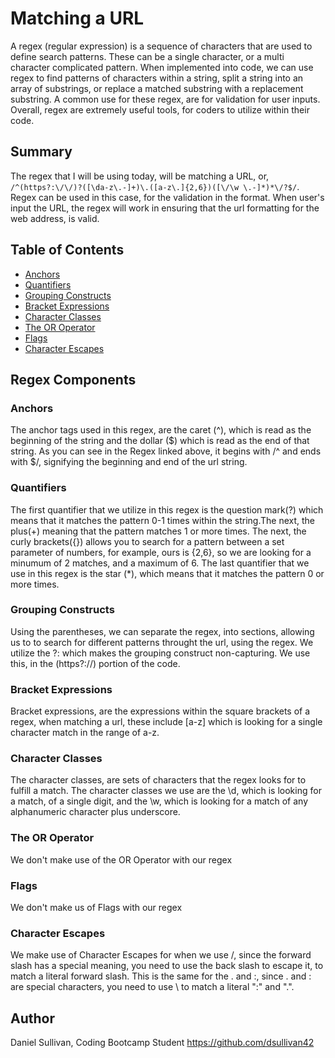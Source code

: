 # Matching a URL

A regex (regular expression) is a sequence of characters that are used to define search patterns. These can be a single character, or a multi character complicated pattern. When implemented into code, we can use regex to find patterns of characters within a string, split a string into an array of substrings, or replace a matched substring with a replacement substring. A common use for these regex, are for validation for user inputs. Overall, regex are extremely useful tools, for coders to utilize within their code. 

## Summary

The regex that I will be using today, will be matching a URL, or, `/^(https?:\/\/)?([\da-z\.-]+)\.([a-z\.]{2,6})([\/\w \.-]*)*\/?$/`. Regex can be used in this case, for the validation in the format. When user's input the URL, the regex will work in ensuring that the url formatting for the web address, is valid. 

## Table of Contents

- [Anchors](#anchors)
- [Quantifiers](#quantifiers)
- [Grouping Constructs](#grouping-constructs)
- [Bracket Expressions](#bracket-expressions)
- [Character Classes](#character-classes)
- [The OR Operator](#the-or-operator)
- [Flags](#flags)
- [Character Escapes](#character-escapes)

## Regex Components

### Anchors
The anchor tags used in this regex, are the caret (^), which is read as the beginning of the string and the dollar ($) which is read as the end of that string. As you can see in the Regex linked above, it begins with /^ and ends with $/, signifying the beginning and end of the url string.
### Quantifiers
The first quantifier that we utilize in this regex is the question mark(?) which means that it matches the pattern 0-1 times within the string.The next, the plus(+) meaning that the pattern matches 1 or more times. The next, the curly brackets({}) allows you to search for a pattern between a set parameter of numbers, for example, ours is {2,6}, so we are looking for a minumum of 2 matches, and a maximum of 6. The last quantifier that we use in this regex is the star (*), which means that it matches the pattern 0 or more times. 
### Grouping Constructs
Using the parentheses, we can separate the regex, into sections, allowing us to to search for different patterns throught the url, using the regex. We utilize the ?: which makes the grouping construct non-capturing. We use this, in the (https?:\/\/) portion of the code. 
### Bracket Expressions
Bracket expressions, are the expressions within the square brackets of a regex, when matching a url, these include [a-z] which is looking for a single character match in the range of a-z. 
### Character Classes
The character classes, are sets of characters that the regex looks for to fulfill a match. The character classes we use are the \d, which is looking for a match, of a single digit, and the \w, which is looking for a match of any alphanumeric character plus underscore. 
### The OR Operator
We don't make use of the OR Operator with our regex
### Flags
We don't make us of Flags with our regex
### Character Escapes
We make use of Character Escapes for when we use \/, since the forward slash has a special meaning, you need to use the back slash to escape it, to match a literal forward slash. This is the same for the \. and \:,  since . and : are special characters, you need to use \ to match a literal ":" and ".".
## Author

Daniel Sullivan, Coding Bootcamp Student
https://github.com/dsullivan42
